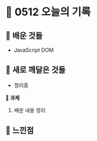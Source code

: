 # 🧸 0512 오늘의 기록
## 💙 배운 것들
* JavaScript DOM

## 💚 새로 깨달은 것들
* 정리중

**📍 과제**
1. 배운 내용 정리
 
## 💜 느낀점

